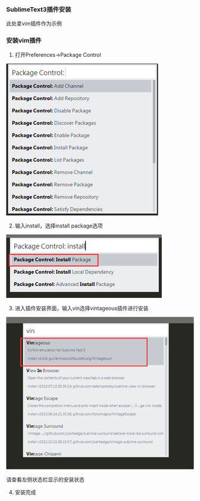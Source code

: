 ### SublimeText3插件安装

此处拿vim插件作为示例

### 安装vim插件
1. 打开Preferences->Package Control

![](/images/editor/packageControl.png)

2. 输入install，选择install package选项

![](/images/editor/sublimeInstall.png)

3. 进入插件安装界面，输入vin选择vintageous插件进行安装

![](/images/editor/vintageouts.png)

请查看左侧状态栏显示的安装状态

4. 安装完成
